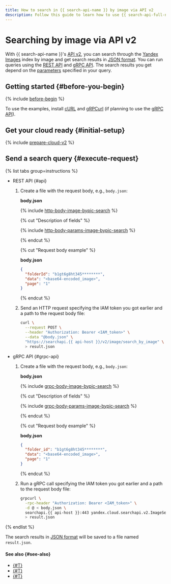 ```yaml
---
title: How to search in {{ search-api-name }} by image via API v2
description: Follow this guide to learn how to use {{ search-api-full-name }}'s API v2 interface to send search queries for images based on a source image.
---
```


# Searching by image via API v2

With {{ search-api-name }}'s [API v2](../concepts/index.md#api-v2), you can search through the [Yandex Images](https://yandex.ru/images) index by image and get search results in [JSON format](../concepts/image-search.md#json-response-format). You can run queries using the [REST API](../api-ref/) and [gRPC API](../api-ref/grpc/). The search results you get depend on the [parameters](../concepts/image-search.md#request-body-by-pic) specified in your query.

## Getting started {#before-you-begin}

{% include [before-begin](../../_tutorials/_tutorials_includes/before-you-begin.md) %}

To use the examples, install [cURL](https://curl.haxx.se) and [gRPCurl](https://github.com/fullstorydev/grpcurl) (if planning to use the [gRPC API](../api-ref/grpc/)).

## Get your cloud ready {#initial-setup}

{% include [prepare-cloud-v2](../../_includes/search-api/prepare-cloud-v2.md) %}

## Send a search query {#execute-request}

{% list tabs group=instructions %}

- REST API {#api}

  1. Create a file with the request body, e.g., `body.json`:

      **body.json**

      {% include [http-body-image-bypic-search](../../_includes/search-api/http-body-image-bypic-search.md) %}

      {% cut "Description of fields" %}

      {% include [http-body-params-image-bypic-search](../../_includes/search-api/http-body-params-image-bypic-search.md) %}

      {% endcut %}

      {% cut "Request body example" %}

      **body.json**

      ```json
      {
        "folderId": "b1gt6g8ht345********",
        "data": "<base64-encoded_image>",
        "page": "1"
      }
      ```

      {% endcut %}

  1. Send an HTTP request specifying the IAM token you got earlier and a path to the request body file:

      ```bash
      curl \
        --request POST \
        --header "Authorization: Bearer <IAM_token>" \
        --data "@body.json" \
        "https://searchapi.{{ api-host }}/v2/image/search_by_image" \
        > result.json
      ```

- gRPC API {#grpc-api}

  1. Create a file with the request body, e.g., `body.json`:

      **body.json**

      {% include [grpc-body-image-bypic-search](../../_includes/search-api/grpc-body-image-bypic-search.md) %}

      {% cut "Description of fields" %}

      {% include [grpc-body-params-image-bypic-search](../../_includes/search-api/grpc-body-params-image-bypic-search.md) %}

      {% endcut %}

      {% cut "Request body example" %}

      **body.json**

      ```json
      {
        "folder_id": "b1gt6g8ht345********",
        "data": "<base64-encoded_image>",
        "page": "1"
      }
      ```

      {% endcut %}

  1. Run a gRPC call specifying the IAM token you got earlier and a path to the request body file:

      ```bash
      grpcurl \
        -rpc-header "Authorization: Bearer <IAM_token>" \
        -d @ < body.json \
        searchapi.{{ api-host }}:443 yandex.cloud.searchapi.v2.ImageSearchService/SearchByImage \
        > result.json
      ```

{% endlist %}

The search results in [JSON format](../concepts/image-search.md#json-response-format) will be saved to a file named `result.json`.

#### See also {#see-also}

* [{#T}](./search-images.md)
* [{#T}](../concepts/image-search.md)
* [{#T}](../api-ref/authentication.md)